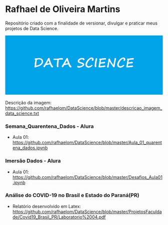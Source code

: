 # Rafhael de Oliveira Martins
Repositório criado com a finalidade de versionar, divulgar e praticar meus projetos de Data Science.

![](https://github.com/rafhaelom/DataScience/blob/master/data_science.png)

Descrição da imagem: https://github.com/rafhaelom/DataScience/blob/master/descricao_imagem_data_science.txt


### Semana_Quarentena_Dados - Alura
* Aula 01: https://github.com/rafhaelom/DataScience/blob/master/Aula_01_quarentena_dados.ipynb

### Imersão Dados - Alura
* Aula 01: https://github.com/rafhaelom/DataScience/blob/master/Desafios_Aula01.ipynb

### Análise do COVID-19 no Brasil e Estado do Paraná(PR)
* Relatório desenvolvido em Latex: https://github.com/rafhaelom/DataScience/blob/master/ProjetosFaculdade/Covid19_Brasil_PR/Laboratorio%2004.pdf

